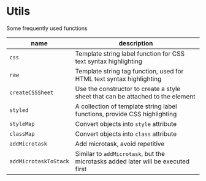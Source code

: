 # Utils

Some frequently used functions

| name                  | description                                                                      |
| --------------------- | -------------------------------------------------------------------------------- |
| `css`                 | Template string label function for CSS text syntax highlighting                  |
| `raw`                 | Template string tag function, used for HTML text syntax highlighting             |
| `createCSSSheet`      | Use the constructor to create a style sheet that can be attached to the element  |
| `styled`              | A collection of template string label functions, provide CSS highlighting        |
| `styleMap`            | Convert objects into `style` attribute                                           |
| `classMap`            | Convert objects into `class` attribute                                           |
| `addMicrotask`        | Add microtask, avoid repetitive                                                  |
| `addMicrotaskToStack` | Similar to `addMicrotask`, but the microtasks added later will be executed first |
